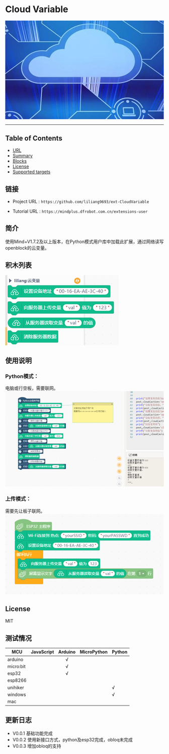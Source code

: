 # Cloud Variable


![](./python/_images/featured.png)

---------------------------------------------------------

## Table of Contents

* [URL](#url)
* [Summary](#summary)
* [Blocks](#blocks)
* [License](#license)
* [Supported targets](#Supportedtargets)

## 链接
* Project URL : ```https://github.com/liliang9693/ext-CloudVariable```

* Tutorial URL : ```https://mindplus.dfrobot.com.cn/extensions-user```

    

## 简介
使用Mind+V1.7.2及以上版本，在Python模式用户库中加载此扩展，通过网络读写openblock的云变量。

## 积木列表

![](./python/_images/blocks.png)



## 使用说明
### Python模式：
电脑或行空板，需要联网。  
![](./python/_images/examples.png)

### 上传模式：
需要先让板子联网。
![](./arduinoC/_images/example.png)

## License

MIT

## 测试情况

MCU                | JavaScript    | Arduino   | MicroPython    | Python 
------------------ | :----------: | :----------: | :---------: | -----
arduino        |             |     √         |             | 
micro:bit        |             |    √          |             | 
esp32        |             |       √       |             | 
esp8266        |             |              |             | 
unihiker        |             |              |             | √
windows        |             |              |             | √
mac        |             |              |             | 

## 更新日志

* V0.0.1  基础功能完成
* V0.0.2  使用新接口方式，python及esp32完成，obloq未完成
* V0.0.3  增加obloq的支持
